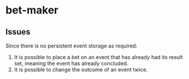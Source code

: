 # bet-maker

## Issues
Since there is no persistent event storage as required:
1. It is possible to place a bet on an event that has already had its result set, meaning the event has already concluded.
2. It is possible to change the outcome of an event twice.